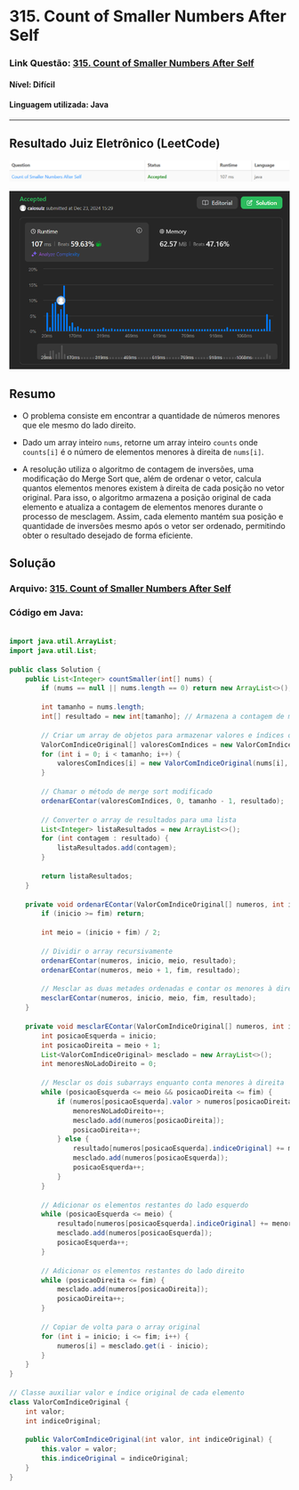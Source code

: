 # 315. Count of Smaller Numbers After Self

### Link Questão: [315. Count of Smaller Numbers After Self](https://leetcode.com/problems/count-of-smaller-numbers-after-self/description/)

#### Nível: Difícil

#### Linguagem utilizada: Java

---

## Resultado Juiz Eletrônico (LeetCode)

<center>

![Resultado](../../assets/accepted_hard_2.png)

![Resultado Detalhado](../../assets/details_hard_2.png)

</center>

## Resumo

- O problema consiste em encontrar a quantidade de números menores que ele mesmo do lado direito.

- Dado um array inteiro `nums`, retorne um array inteiro `counts` onde `counts[i]` é o número de elementos menores à direita de `nums[i]`.

- A resolução utiliza o algoritmo de contagem de inversões, uma modificação do Merge Sort que, além de ordenar o vetor, calcula quantos elementos menores existem à direita de cada posição no vetor original. Para isso, o algoritmo armazena a posição original de cada elemento e atualiza a contagem de elementos menores durante o processo de mesclagem. Assim, cada elemento mantém sua posição e quantidade de inversões mesmo após o vetor ser ordenado, permitindo obter o resultado desejado de forma eficiente.

## Solução

### Arquivo: [315. Count of Smaller Numbers After Self](./315.Count_of_Smaller_Numbers_After_Self.java)

### Código em Java:

```java

import java.util.ArrayList;
import java.util.List;

public class Solution {
    public List<Integer> countSmaller(int[] nums) {
        if (nums == null || nums.length == 0) return new ArrayList<>();
        
        int tamanho = nums.length;
        int[] resultado = new int[tamanho]; // Armazena a contagem de menores à direita
        
        // Criar um array de objetos para armazenar valores e índices originais
        ValorComIndiceOriginal[] valoresComIndices = new ValorComIndiceOriginal[tamanho];
        for (int i = 0; i < tamanho; i++) {
            valoresComIndices[i] = new ValorComIndiceOriginal(nums[i], i);
        }
        
        // Chamar o método de merge sort modificado
        ordenarEContar(valoresComIndices, 0, tamanho - 1, resultado);
        
        // Converter o array de resultados para uma lista
        List<Integer> listaResultados = new ArrayList<>();
        for (int contagem : resultado) {
            listaResultados.add(contagem);
        }
        
        return listaResultados;
    }

    private void ordenarEContar(ValorComIndiceOriginal[] numeros, int inicio, int fim, int[] resultado) {
        if (inicio >= fim) return;
        
        int meio = (inicio + fim) / 2;
        
        // Dividir o array recursivamente
        ordenarEContar(numeros, inicio, meio, resultado);
        ordenarEContar(numeros, meio + 1, fim, resultado);
        
        // Mesclar as duas metades ordenadas e contar os menores à direita
        mesclarEContar(numeros, inicio, meio, fim, resultado);
    }

    private void mesclarEContar(ValorComIndiceOriginal[] numeros, int inicio, int meio, int fim, int[] resultado) {
        int posicaoEsquerda = inicio;
        int posicaoDireita = meio + 1;
        List<ValorComIndiceOriginal> mesclado = new ArrayList<>();
        int menoresNoLadoDireito = 0;
        
        // Mesclar os dois subarrays enquanto conta menores à direita
        while (posicaoEsquerda <= meio && posicaoDireita <= fim) {
            if (numeros[posicaoEsquerda].valor > numeros[posicaoDireita].valor) {
                menoresNoLadoDireito++;
                mesclado.add(numeros[posicaoDireita]);
                posicaoDireita++;
            } else {
                resultado[numeros[posicaoEsquerda].indiceOriginal] += menoresNoLadoDireito;
                mesclado.add(numeros[posicaoEsquerda]);
                posicaoEsquerda++;
            }
        }
        
        // Adicionar os elementos restantes do lado esquerdo
        while (posicaoEsquerda <= meio) {
            resultado[numeros[posicaoEsquerda].indiceOriginal] += menoresNoLadoDireito;
            mesclado.add(numeros[posicaoEsquerda]);
            posicaoEsquerda++;
        }
        
        // Adicionar os elementos restantes do lado direito
        while (posicaoDireita <= fim) {
            mesclado.add(numeros[posicaoDireita]);
            posicaoDireita++;
        }
        
        // Copiar de volta para o array original
        for (int i = inicio; i <= fim; i++) {
            numeros[i] = mesclado.get(i - inicio);
        }
    }
}

// Classe auxiliar valor e índice original de cada elemento
class ValorComIndiceOriginal {
    int valor;
    int indiceOriginal;
    
    public ValorComIndiceOriginal(int valor, int indiceOriginal) {
        this.valor = valor;
        this.indiceOriginal = indiceOriginal;
    }
}

```
